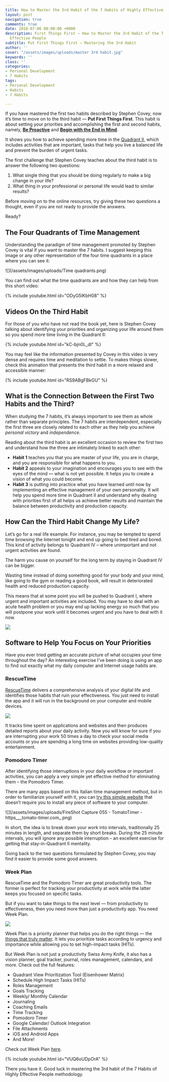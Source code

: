 ```yaml
---
title: How to Master the 3rd Habit of the 7 Habits of Highly Effective People
layout: post
navigation: true
comments: true
date: 2018-07-06 00:00:00 +0000
description: First Things First — How to Master the 3rd Habit of the 7 Habits of Highly
  Effective People
subtitle: Put First Things First — Mastering the 3rd Habit
author: ''
cover: "/assets/images/uploads/master 3rd habit.jpg"
keywords: ''
class: ''
categories:
- Personal Development
- 7 Habits
tags:
- Personal Development
- Habits
- 7 Habits

---
```

If you have mastered the first two habits described by Stephen Covey, now it’s time to move on to the third habit — **Put First Things First**. This habit is about setting your priorities and accomplishing the first and second habits, namely, [**Be Proactive**](/7-habits-be-proactive/) and [**Begin with the End in Mind**](/7-habits-begin-with-the-end-in-mind/).

It shows you how to achieve spending more time in the [Quadrant II](https://weekplan.net/online-course-time-management/how-to-spend-more-time-quadrant-2/), which includes activities that are important, tasks that help you live a balanced life and prevent the burden of urgent tasks.

The first challenge that Stephen Covey teaches about the third habit is to answer the following two questions:

1. What single thing that you should be doing regularly to make a big change in your life?
2. What thing in your professional or personal life would lead to similar results?

Before moving on to the online resources, try giving these two questions a thought, even if you are not ready to provide the answers.

Ready?

## **The Four Quadrants of Time Management**

Understanding the paradigm of time management promoted by Stephen Covey is vital if you want to master the 7 habits. I suggest keeping this image or any other representation of the four time quadrants in a place where you can see it:

![](/assets/images/uploads/Time quadrants.png)

You can find out what the time quadrants are and how they can help from this short video:

{% include youtube.html id="ODyG5lKbH08" %}

## **Videos On the Third Habit**

For those of you who have not read the book yet, here is Stephen Covey talking about identifying your priorities and organizing your life around them so you spend more time living in the Quadrant II:

{% include youtube.html id="kC-bjn0L_dI" %}

You may feel like the information presented by Covey in this video is very dense and requires time and meditation to settle. To makes things slower, check this animation that presents the third habit in a more relaxed and accessible manner:

{% include youtube.html id="RS9ABgFBkGU" %}

## **What is the Connection Between the First Two Habits and the Third?**

When studying the 7 habits, it’s always important to see them as whole rather than separate principles. The 7 habits are interdependent, especially the first three are closely related to each other as they help you achieve _personal victory_ and _independence_.

Reading about the third habit is an excellent occasion to review the first two and understand how the three are intimately linked to each other:

* **Habit 1** teaches you that you are master of your life, you are in charge, and you are responsible for what happens to you.
* **Habit 2** appeals to your imagination and encourages you to see with the eyes of the mind — what is not yet possible. It helps you to create a vision of what you could become.
* **Habit 3** is putting into practice what you have learned until now by implementing an effective management of your own personality. It will help you spend more time in Quadrant II and understand why dealing with priorities first of all helps us achieve better results and maintain the balance between productivity and production capacity.

## **How Can the Third Habit Change My Life?**

Let’s go for a real life example. For instance, you may be tempted to spend time browsing the Internet tonight and end up going to bed tired and bored. This kind of activity belongs to Quadrant IV – where unimportant and not urgent activities are found.

The harm you cause on yourself for the long term by staying in Quadrant IV can be bigger.

Wasting time instead of doing something good for your body and your mind, like going to the gym or reading a good book, will result in deteriorated health and reduced production capacity.

This means that at some point you will be pushed to Quadrant I, where urgent and important activities are included. You may have to deal with an acute health problem or you may end up lacking energy so much that you will postpone your work until it becomes urgent and you have to deal with it now.

![](/assets/images/uploads/woman-2575497_1280.jpg)

## **Software to Help You Focus on Your Priorities**

Have you ever tried getting an accurate picture of what occupies your time throughout the day? An interesting exercise I’ve been doing is using an app to find out exactly what my daily computer and Internet usage habits are.

### RescueTime

[RescueTime](https://www.rescuetime.com/) delivers a comprehensive analysis of your digital life and identifies those habits that ruin your effectiveness. You just need to install the app and it will run in the background on your computer and mobile devices.

![](/assets/images/uploads/rescuetime_531294_full.jpeg)

It tracks time spent on applications and websites and then produces detailed reports about your daily activity. Now you will know for sure if you are interrupting your work 50 times a day to check your social media accounts or you are spending a long time on websites providing low-quality entertainment.

### Pomodoro Timer

After identifying those interruptions in your daily workflow or important activities, you can apply a very simple yet effective method for eliminating them – the Pomodoro Timer.

There are many apps based on this Italian time management method, but in order to familiarize yourself with it, you can [try this simple website](https://tomato-timer.com/) that doesn’t require you to install any piece of software to your computer.

![](/assets/images/uploads/FireShot Capture 055 - TomatoTimer - https___tomato-timer.com_.png)

In short, the idea is to break down your work into intervals, traditionally 25 minutes in length, and separate them by short breaks. During the 25 minute intervals, you will ignore any possible interruption – an excellent exercise for getting that stay-in-Quadrant II mentality.

Going back to the two questions formulated by Stephen Covey, you may find it easier to provide some good answers.

### Week Plan

RescueTime and the Pomodoro Timer are great productivity tools. The former is perfect for tracking your productivity at work while the latter keeps you focused on specific tasks.

But if you want to take things to the next level — from productivity to effectiveness, then you need more than just a productivity app. You need Week Plan.

![](/assets/images/uploads/fb-cover-photo-edited.png)

Week Plan is a priority planner that helps you do the right things — the [things that truly matter](https://weekplan.net/what-is-essentialism-a-complete-guide-to-get-you-started/). It lets you prioritize tasks according to urgency and importance while allowing you to set high-impact tasks (HITs).

But Week Plan is not just a productivity Swiss Army Knife, it also has a vision planner, goal tracker, journal, roles management, calendars, and more. Check out the full features:

* Quadrant View Prioritization Tool (Eisenhower Matrix)
* Schedule High Impact Tasks (HITs)
* Roles Management
* Goals Tracking
* Weekly/ Monthly Calendar
* Journaling
* Coaching Emails
* Time Tracking
* Pomodoro Timer
* Google Calendar/ Outlook Integration
* File Attachments
* iOS and Android Apps
* And More!

Check out Week Plan [here](https://weekplan.net/).

{% include youtube.html id="VUQ6oUDpOrA" %}

There you have it. Good luck in mastering the 3rd habit of the 7 Habits of Highly Effective People methodology.